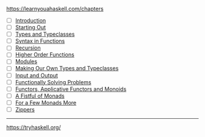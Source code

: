 https://learnyouahaskell.com/chapters

- [ ] [Introduction](https://learnyouahaskell.com/introduction)
- [ ] [Starting Out](https://learnyouahaskell.com/starting-out)
- [ ] [Types and Typeclasses](https://learnyouahaskell.com/types-and-typeclasses)
- [ ] [Syntax in Functions](https://learnyouahaskell.com/syntax-in-functions)
- [ ] [Recursion](https://learnyouahaskell.com/recursion)
- [ ] [Higher Order Functions](https://learnyouahaskell.com/higher-order-functions)
- [ ] [Modules](https://learnyouahaskell.com/modules)
- [ ] [Making Our Own Types and Typeclasses](https://learnyouahaskell.com/making-our-own-types-and-typeclasses)
- [ ] [Input and Output](https://learnyouahaskell.com/input-and-output)
- [ ] [Functionally Solving Problems](https://learnyouahaskell.com/functionally-solving-problems)
- [ ] [Functors, Applicative Functors and Monoids](https://learnyouahaskell.com/functors-applicative-functors-and-monoids)
- [ ] [A Fistful of Monads](https://learnyouahaskell.com/a-fistful-of-monads)
- [ ] [For a Few Monads More](https://learnyouahaskell.com/for-a-few-monads-more)
- [ ] [Zippers](https://learnyouahaskell.com/zippers)

---

https://tryhaskell.org/
